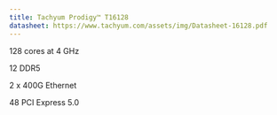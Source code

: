 ```yaml
---
title: Tachyum Prodigy™ T16128
datasheet: https://www.tachyum.com/assets/img/Datasheet-16128.pdf
---
```

128 cores at 4 GHz

12 DDR5

2 x 400G Ethernet

48 PCI Express 5.0